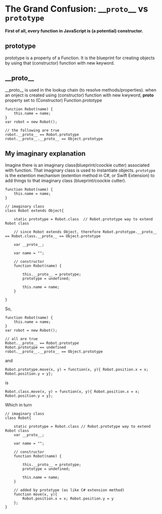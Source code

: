 
# The Grand Confusion: \_\_`proto`\_\_ vs `prototype`

**First of all, every function in JavaScript is (a potential) constructor.**

## prototype
prototype is a property of a Function. It is the blueprint for creating objects by using that (constructor) function with new keyword.

## \_\_proto\_\_
\_\_proto\_\_ is used in the lookup chain (to resolve methods/properties). when an onject is created using (constructor) function with new kwyword, __proto__ property set to (Constructor) Function.prototype
```
function Robot(name) {
    this.name = name;
}
var robot = new Robot();

// the following are true   
robot.__proto__ == Robot.prototype
robot.__proto__.__proto__ == Object.prototype
```
## My imaginary explanation
Imagine there is an imaginary class(blueprint/coockie cutter) associated with function. That imaginary class is used to instantiate objects. `prototype` is the extention mechanism (extention method in C#, or Swift Extension) to add things to that imaginary class (blueprint/coockie cutter).   
```
function Robot(name) {
    this.name = name;
}

// imaginary class
class Robot extends Object{

	static prototype = Robot.class  // Robot.prototype way to extend Robot class
	
	// since Robot extends Object, therefore Robot.prototype.__proto__ == Robot.class.__proto__ == Object.prototype
	
	var __proto__;
	
	var name = "";
	
	// constructor
	function Robot(name) {
	
		this.__proto__ = prototype;
		prototype = undefined;
		
		this.name = name;
	}

}
```
So,    
```
function Robot(name) {
    this.name = name;
}
var robot = new Robot();   

// all are true
Robot.__proto__ == Robot.prototype
Robot.prototype == undefined
robot.__proto__.__proto__ == Object.prototype
```
and   
```
Robot.prototype.move(x, y) = function(x, y){ Robot.position.x = x; Robot.position.y = y};
```
is    
```
Robot.class.move(x, y) = function(x, y){ Robot.position.x = x; Robot.position.y = y};
```
Which in turn   
```
// imaginary class
class Robot{

	static prototype = Robot.class // Robot.prototype way to extend Robot class
	var __proto__;
	
	var name = "";
	
	// constructor
	function Robot(name) {
	
		this.__proto__ = prototype;
		prototype = undefined;
		
		this.name = name;
	}
	
	// added by prototype (as like C# extension method)
	function move(x, y){ 
		Robot.position.x = x; Robot.position.y = y
	};
}
```





